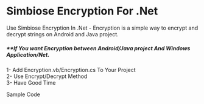 # Simbiose Encryption For .Net
Use Simbiose Encryption  In .Net - Encryption is a simple way to encrypt and decrypt strings on Android and Java project.

##### **If You want Encryption between Android/Java project And Windows Application/Net.

1- Add Encryption.vb/Encryption.cs To Your Project <br>
2- Use Encrypt/Decrypt Method <br>
3- Have Good Time<br>

Sample Code
